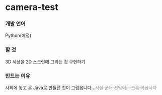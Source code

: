 # camera-test

### 개발 언어
Python(예정)

### 할 것
3D 세상을 2D 스크린에 그리는 것 구현하기

### 만드는 이유
사회에 놓고 온 Java로 만들던 것이 그립읍니다...<strike style="color:#a0a0a0">사실 군대 선임이... 크흠 아닙니다</strike>
